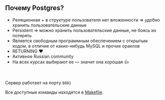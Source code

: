 <h2>Почему Postgres?</h2>
<ul>
  <li>Реляционная + в структуре пользователя нет вложенности => удобно хранить пользовательские данные</li>
  <li>Persistent => можно хранить пользовательские данные, не боясь их потерять</li>
  <li>Является свободным программным обеспечением с открытым кодом, в отличие от каких-нибудь MySQL и прочих ораклов</li>
  <li>RETURNING ❤️</li>
  <li>Активное Russian community</li>
  <li>На всех курсах выбирают ее — значит она хорошая 👍</li> 
</ul>

<br>

Сервер работает на порту <code>8081</code>

Все доступные команды находятся в <a href=https://github.com/niki-gor/tinkoff-backend-2/blob/hw_04/Makefile>Makefile</a>.